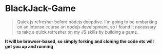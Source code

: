 # BlackJack-Game

> Quick js refresher before nodejs deepdive. I'm going to be embarking on an intense course on nodejs development, so I found it necessary to 
  take a quick refresher on my JS skills by building a game.
  
**It will be browser-based, so simply forking and cloning the code etc will get you up and running**
